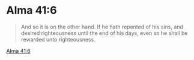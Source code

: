 # Alma 41:6

> And so it is on the other hand. If he hath repented of his sins, and desired righteousness until the end of his days, even so he shall be rewarded unto righteousness.

[Alma 41:6](https://www.churchofjesuschrist.org/study/scriptures/bofm/alma/41?lang=eng&id=p6#p6)



